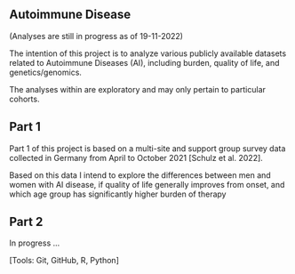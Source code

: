 ## Autoimmune Disease

(Analyses are still in progress as of 19-11-2022)

The intention of this project is to analyze various publicly available 
datasets related to Autoimmune Diseases (AI), including burden, quality of 
life, and genetics/genomics.

The analyses within are exploratory and may only pertain 
to particular cohorts.

## Part 1

Part 1 of this project is based on a multi-site and support group survey 
data collected in Germany from April to October 2021 [Schulz et al. 2022].

Based on this data I intend to explore the differences between men and 
women with AI disease, if quality of life generally improves from onset, 
and which age group has significantly higher burden of therapy

## Part 2

In progress ... 


[Tools: Git, GitHub, R, Python]
